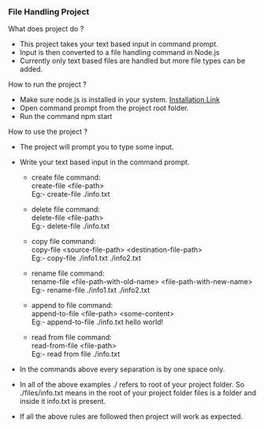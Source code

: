 ### File Handling Project
What does project do ?
- This project takes your text based input in command prompt.
- Input is then converted to a file handling command in Node.js
- Currently only text based files are handled but more file types can be added.

How to run the project ?
- Make sure node.js is installed in your system. <a href="https://nodejs.org/en/download/prebuilt-installer" target="_blank">Installation Link</a>
- Open command prompt from the project root folder.
- Run the command npm start

How to use the project ?
- The project will prompt you to type some input.

- Write your text based input in the command prompt.

    - create file command:<br/>
        create-file \<file-path\><br/>
        Eg:- create-file ./info.txt

    - delete file command:<br/>
        delete-file \<file-path\><br/>
        Eg:- delete-file ./info.txt

    - copy file command:<br/>
        copy-file \<source-file-path\> \<destination-file-path\><br/>
        Eg:- copy-file ./info1.txt ./info2.txt

    - rename file command:<br/>
        rename-file \<file-path-with-old-name\> \<file-path-with-new-name\><br/>
        Eg:- rename-file ./info1.txt ./info2.txt 

    - append to file command:<br/>
        append-to-file \<file-path\> \<some-content\><br/>
        Eg:- append-to-file ./info.txt hello world! 
    
    - read from file command:<br/>
        read-from-file \<file-path\><br/>
        Eg:- read from file ./info.txt

- In the commands above every separation is by one space only.

- In all of the above examples ./ refers to root of your project folder. So ./files/info.txt means in the root of your project folder files is a folder and inside it info.txt is present.

- If all the above rules are followed then project will work as expected.

